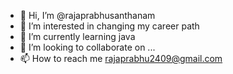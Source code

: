- 👋 Hi, I’m @rajaprabhusanthanam
- 👀 I’m interested in changing my career path
- 🌱 I’m currently learning java 
- 💞️ I’m looking to collaborate on ...
- 📫 How to reach me rajaprabhu2409@gmail.com

<!---
rajaprabhusanthanam/rajaprabhusanthanam is a ✨ special ✨ repository because its `README.md` (this file) appears on your GitHub profile.
You can click the Preview link to take a look at your changes.
--->
